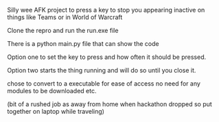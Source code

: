 Silly wee AFK project to press a key to stop you appearing inactive on things like Teams or in World of Warcraft

Clone the repro and run the run.exe file

There is a python main.py file that can show the code 

Option one to set the key to press and how often it should be pressed.

Option two starts the thing running and will do so until you close it.

chose to convert to a executable for ease of access no need for any modules to be downloaded etc.

(bit of a rushed job as away from home when hackathon dropped so put together on laptop while traveling)

